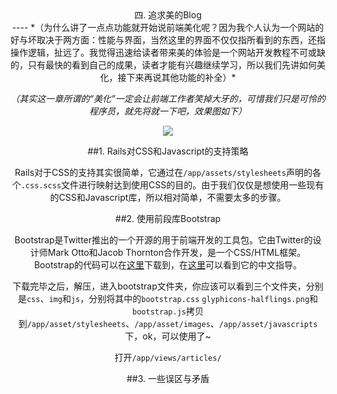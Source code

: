 <center>四. 追求美的Blog<center>
----
*（为什么讲了一点点功能就开始说前端美化呢？因为我个人认为一个网站的好与坏取决于两方面：性能与界面，当然这里的界面不仅仅指所看到的东西，还指操作逻辑，扯远了。我觉得迅速给读者带来美的体验是一个网站开发教程不可或缺的，只有最快的看到自己的成果，读者才能有兴趣继续学习，所以我们先讲如何美化，接下来再说其他功能的补全）*

*（其实这一章所谓的“美化”一定会让前端工作者笑掉大牙的，可惜我们只是可怜的程序员，就先将就一下吧，效果图如下）*

![](./chapter4_final.png)

##1. Rails对CSS和Javascript的支持策略

Rails对于CSS的支持其实很简单，它通过在`/app/assets/stylesheets`声明的各个`.css.scss`文件进行映射达到使用CSS的目的。由于我们仅仅是想使用一些现有的CSS和Javascript库，所以相对简单，不需要太多的步骤。

##2. 使用前段库Bootstrap

Bootstrap是Twitter推出的一个开源的用于前端开发的工具包。它由Twitter的设计师Mark Otto和Jacob Thornton合作开发，是一个CSS/HTML框架。Bootstrap的代码可以在[这里](http://twitter.github.io/bootstrap/)下载到，在[这里](http://www.bootcss.com)可以看到它的中文指导。

下载完毕之后，解压，进入bootstrap文件夹，你应该可以看到三个文件夹，分别是`css`、`img`和`js`，分别将其中的`bootstrap.css` `glyphicons-halflings.png`和`bootstrap.js`拷贝到`/app/asset/stylesheets`、`/app/asset/images`、`/app/asset/javascripts`下，ok，可以使用了~

打开`/app/views/articles/`

##3. 一些误区与矛盾